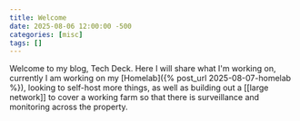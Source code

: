 ```yaml
---
title: Welcome
date: 2025-08-06 12:00:00 -500
categories: [misc]
tags: []
---
```


Welcome to my blog, Tech Deck. Here I will share what I'm working on, currently I am working on my [Homelab]({% post_url 2025-08-07-homelab %}), looking to self-host more things, as well as building out a [[large network]] to cover a working farm so that there is surveillance and monitoring across the property.
